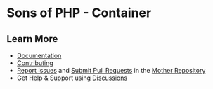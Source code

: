 Sons of PHP - Container
=======================

## Learn More

* [Documentation][docs]
* [Contributing][contributing]
* [Report Issues][issues] and [Submit Pull Requests][pull-requests] in the [Mother Repository][mother-repo]
* Get Help & Support using [Discussions][discussions]

[discussions]: https://github.com/orgs/SonsOfPHP/discussions
[mother-repo]: https://github.com/SonsOfPHP/sonsofphp
[contributing]: https://docs.sonsofphp.com/contributing/
[docs]: https://docs.sonsofphp.com/components/container/
[issues]: https://github.com/SonsOfPHP/sonsofphp/issues?q=is%3Aopen+is%3Aissue+label%3AContainer
[pull-requests]: https://github.com/SonsOfPHP/sonsofphp/pulls?q=is%3Aopen+is%3Apr+label%3AContainer
